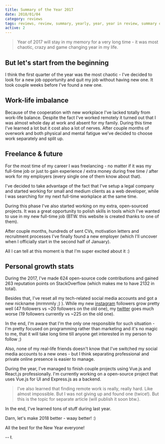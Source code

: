 ```yaml
---
title: Summary of the Year 2017
date: 2018/01/04
category: reviews
tags: reviews, review, summary, yearly, year, year in review, summary of the year
active: 2
---
```


> Year of 2017 will stay in my memory for a very long time - it was most chaotic, crazy and game changing year in my life.

## But let's start from the beginning

I think the first quarter of the year was the most chaotic - I've decided to look for a new job opportunity and quit my job without having new one. It took couple weeks before I've found a new one.

## Work-life imbalance

Because of the cooperation with new workplace I've lacked totally from work-life balance. Despite the fact I've worked remotely it turned out that I was almost whole day at work and absent for my family. During this time I've learned a lot but it cost also a lot of nerves. After couple months of overwork and both physical and mental fatigue we've decided to choose work separately and split up.

## Freelance & future

For the most time of my career I was freelancing - no matter if it was my full-time job or just to gain experience / extra money during free time / after work for my employers (every single one of them know about that).

I've decided to take advantage of the fact that I've setup a legal company and started working for small and medium clients as a web developer, while I was searching for my next full-time workplace at the same time.

During this phase I've also started working on my extra, open-sourced projects. It was a great opportunity to polish skills in tools which I've wanted to use in my new full-time job (BTW. this website is created thanks to one of them).

After couple months, hundreds of sent CVs, motivation letters and recruitment processes I've finally found a new employer (which I'll uncover when I officially start in the second half of January).

All I can tell at this moment is that I'm super excited about it :)

## Personal growth stats

During the 2017, I've made 624 open-source code contributions and gained 263 reputation points on StackOverflow (which makes me to have 2132 in total).

Besides that, I've reset all my tech-related social media accounts and got a new nickname (mrmnmly ;) ). While my new [instagram](https://www.instagram.com/mrmnmly/) followers grow pretty well (47 followers vs ~20 followers on the old one), my [twitter](https://twitter.com/mrmnmly) goes much worse (19 followers currently vs ~225 on the old one).

In the end, I'm aware that I'm the only one responsible for such situation - I'm pretty focused on programming rather than marketing and it's no magic to me, that it will take long time till anyone get interested in my person to follow ;)

Also, none of my real-life friends doesn't know that I've switched my social media accounts to a new ones - but I think separating professional and private online presence is easier to manage.

During the year, I've managed to finish couple projects using Vue.js and React.js professionally. I'm currently working on a open-source project that uses Vue.js for UI and Express.js as a backend.

> I've also learned that finding remote work is really, really hard. Like almost impossible. But I was not giving up and found one (twice!). But this is the topic for separate article (will publish it soon btw.).

In the end, I've learned tons of stuff during last year.

Darn, let's make 2018 better - waay better! :)

All the best for the New Year everyone!

-- ł.
